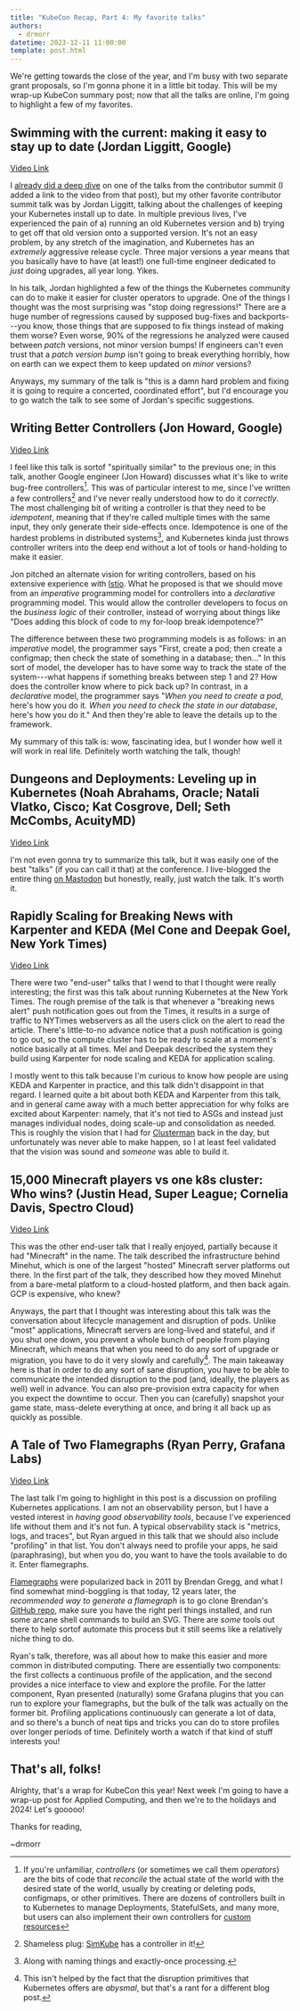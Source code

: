```yaml
---
title: "KubeCon Recap, Part 4: My favorite talks"
authors: 
  - drmorr
datetime: 2023-12-11 11:00:00
template: post.html
---
```


We're getting towards the close of the year, and I'm busy with two separate grant proposals, so I'm gonna phone it in a
little bit today.  This will be my wrap-up KubeCon summary post; now that all the talks are online, I'm going to
highlight a few of my favorites.

## Swimming with the current: making it easy to stay up to date (Jordan Liggitt, Google)

[Video Link](https://www.youtube.com/watch?v=OtigVP3lRh4)

I [already did a deep dive](./2023-11-20-kubecon-recap-part-2.html) on one of the talks from the contributor summit (I
added a link to the video from that post), but my other favorite contributor summit talk was by Jordan Liggitt, talking
about the challenges of keeping your Kubernetes install up to date.  In multiple previous lives, I've experienced the
pain of a) running an old Kubernetes version and b) trying to get off that old version onto a supported version.  It's
not an easy problem, by any stretch of the imagination, and Kubernetes has an _extremely_ aggressive release cycle.
Three major versions a year means that you basically have to have (at least!) one full-time engineer dedicated to _just_
doing upgrades, all year long.  Yikes.

In his talk, Jordan highlighted a few of the things the Kubernetes community can do to make it easier for cluster
operators to upgrade.  One of the things I thought was the most surprising was "stop doing regressions!"  There are a
huge number of regressions caused by supposed bug-fixes and backports---you know, those things that are supposed to fix
things instead of making them worse?  Even worse, 90% of the regressions he analyzed were caused between _patch_
versions, not minor version bumps!  If engineers can't even trust that a _patch version bump_ isn't going to break
everything horribly, how on earth can we expect them to keep updated on _minor_ versions?

Anyways, my summary of the talk is "this is a damn hard problem and fixing it is going to require a concerted,
coordinated effort", but I'd encourage you to go watch the talk to see some of Jordan's specific suggestions.

## Writing Better Controllers (Jon Howard, Google)

[Video Link](https://www.youtube.com/watch?v=GKPBQDJ2Hjk)

I feel like this talk is sortof "spiritually similar" to the previous one; in this talk, another Google engineer (Jon
Howard) discusses what it's like to write bug-free controllers[^1].  This was of particular interest to me, since I've
written a few controllers[^2] and I've never really understood how to do it _correctly_.  The most challenging bit of
writing a controller is that they need to be _idempotent_, meaning that if they're called multiple times with the same
input, they only generate their side-effects once.  Idempotence is one of the hardest problems in distributed
systems[^3], and Kubernetes kinda just throws controller writers into the deep end without a lot of tools or
hand-holding to make it easier.

Jon pitched an alternate vision for writing controllers, based on his extensive experience with [Istio](https://istio.io).
What he proposed is that we should move from an _imperative_ programming model for controllers into a _declarative_
programming model.  This would allow the controller developers to focus on the _business logic_ of their controller,
instead of worrying about things like "Does adding this block of code to my for-loop break idempotence?"

The difference between these two programming models is as follows: in an _imperative_ model, the programmer says "First,
create a pod; then create a configmap; then check the state of something in a database; then..."  In this sort of model,
the developer has to have some way to track the state of the system---what happens if something breaks between step 1
and 2?  How does the controller know where to pick back up?  In contrast, in a _declarative_ model, the programmer says
"_When you need to create a pod_, here's how you do it.  _When you need to check the state in our database_, here's how
you do it."  And then they're able to leave the details up to the framework.

My summary of this talk is: wow, fascinating idea, but I wonder how well it will work in real life.  Definitely worth
watching the talk, though!

## Dungeons and Deployments: Leveling up in Kubernetes (Noah Abrahams, Oracle; Natali Vlatko, Cisco; Kat Cosgrove, Dell; Seth McCombs, AcuityMD)

[Video Link](https://www.youtube.com/watch?v=-CPrDLFM1Aw)

I'm not even gonna try to summarize this talk, but it was easily one of the best "talks" (if you can call it that) at
the conference.  I live-blogged the entire thing [on Mastodon](https://hachyderm.io/@drmorr/111377280330685580) but
honestly, really, just watch the talk.  It's worth it.

## Rapidly Scaling for Breaking News with Karpenter and KEDA (Mel Cone and Deepak Goel, New York Times)

[Video Link](https://www.youtube.com/watch?v=3U_qoCCZyNk)

There were two "end-user" talks that I wend to that I thought were really interesting; the first was this talk about
running Kubernetes at the New York Times.  The rough premise of the talk is that whenever a "breaking news alert" push
notification goes out from the Times, it results in a surge of traffic to NYTimes webservers as all the users click on
the alert to read the article.  There's little-to-no advance notice that a push notification is going to go out, so the
compute cluster has to be ready to scale at a moment's notice basically at all times.  Mel and Deepak described the
system they build using Karpenter for node scaling and KEDA for application scaling.

I mostly went to this talk because I'm curious to know how people are using KEDA and Karpenter in practice, and this
talk didn't disappoint in that regard.  I learned quite a bit about both KEDA and Karpenter from this talk, and in
general came away with a much better appreciation for why folks are excited about Karpenter: namely, that it's not tied
to ASGs and instead just manages individual nodes, doing scale-up and consolidation as needed.  This is roughly the
vision that I had for [Clusterman](https://github.com/Yelp/Clusterman) back in the day, but unfortunately was never able
to make happen, so I at least feel validated that the vision was sound and _someone_ was able to build it.

## 15,000 Minecraft players vs one k8s cluster: Who wins? (Justin Head, Super League; Cornelia Davis, Spectro Cloud)

[Video Link](https://www.youtube.com/watch?v=4YNp2vb9NTA)

This was the other end-user talk that I really enjoyed, partially because it had "Minecraft" in the name.  The talk
described the infrastructure behind Minehut, which is one of the largest "hosted" Minecraft server platforms out there.
In the first part of the talk, they described how they moved Minehut from a bare-metal platform to a cloud-hosted
platform, and then back again.  GCP is expensive, who knew?

Anyways, the part that I thought was interesting about this talk was the conversation about lifecycle management and
disruption of pods.  Unlike "most" applications, Minecraft servers are long-lived and stateful, and if you shut one
down, you prevent a whole bunch of people from playing Minecraft, which means that when you need to do any sort of
upgrade or migration, you have to do it very slowly and carefully[^4].  The main takeaway here is that in order to do
any sort of sane disruption, you have to be able to communicate the intended disruption to the pod (and, ideally, the
players as well) well in advance.  You can also pre-provision extra capacity for when you expect the downtime to occur.
Then you can (carefully) snapshot your game state, mass-delete everything at once, and bring it all back up as quickly
as possible.

## A Tale of Two Flamegraphs (Ryan Perry, Grafana Labs)

[Video Link](https://www.youtube.com/watch?v=XES5Irk08qw)

The last talk I'm going to highlight in this post is a discussion on profiling Kubernetes applications.  I am not an
observability person, but I have a vested interest in _having good observability tools_, because I've experienced life
without them and it's not fun.  A typical observability stack is "metrics, logs, and traces", but Ryan argued in this
talk that we should also include "profiling" in that list.  You don't always need to profile your apps, he said
(paraphrasing), but when you do, you want to have the tools available to do it.  Enter flamegraphs.

[Flamegraphs](https://www.brendangregg.com/flamegraphs.html) were popularized back in 2011 by Brendan Gregg, and what I
find somewhat mind-boggling is that today, 12 years later, the _recommended way to generate a flamegraph_ is to go clone
Brendan's [GitHub repo](https://github.com/brendangregg/FlameGraph), make sure you have the right perl things installed,
and run some arcane shell commands to build an SVG.  There are _some_ tools out there to help sortof automate this
process but it still seems like a relatively niche thing to do.

Ryan's talk, therefore, was all about how to make this easier and more common in distributed computing.  There are
essentially two components: the first collects a continuous profile of the application, and the second provides a nice
interface to view and explore the profile.  For the latter component, Ryan presented (naturally) some Grafana plugins
that you can run to explore your flamegraphs, but the bulk of the talk was actually on the former bit.  Profiling
applications continuously can generate a lot of data, and so there's a bunch of neat tips and tricks you can do to store
profiles over longer periods of time.  Definitely worth a watch if that kind of stuff interests you!

## That's all, folks!

Alrighty, that's a wrap for KubeCon this year!  Next week I'm going to have a wrap-up post for Applied Computing, and
then we're to the holidays and 2024!  Let's gooooo!

Thanks for reading,

~drmorr

[^1]: If you're unfamiliar, _controllers_ (or sometimes we call them _operators_) are the bits of code that _reconcile_
    the actual state of the world with the desired state of the world, usually by creating or deleting pods, configmaps,
    or other primitives.  There are dozens of controllers built in to Kubernetes to manage Deployments, StatefulSets,
    and many more, but users can also implement their own controllers for [custom resources](https://kubernetes.io/docs/concepts/extend-kubernetes/api-extension/custom-resources/)

[^2]: Shameless plug: [SimKube](https://github.com/acrlabs/simkube) has a controller in it!

[^3]: Along with naming things and exactly-once processing.

[^4]: This isn't helped by the fact that the disruption primitives that Kubernetes offers are _abysmal_, but that's a
    rant for a different blog post.
